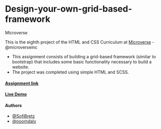 # Design-your-own-grid-based-framework

Microverse

This is the eighth project of the HTML and CSS Curriculum at [Microverse](https://www.microverse.org/) - @microverseinc
* This assignment consists of building a grid-based framework (similar to bootstrap) that includes some basic functionality necessary to build a website.
* The project was completed using simple HTML and SCSS.

#### [Assignment link](https://www.theodinproject.com/courses/html5-and-css3/lessons/design-your-own-grid-based-framework)

#### [Live Demo](https://rawcdn.githack.com/noomdalv/Design_Your_Own_Grid_Based_Framework/bcfb376efd7d9808bae26f757cff0e5f438ff4b7/index.html)

#### Authors

* [@SofiBretz](https://github.com/SofiBretz)
* [@noomdalv](https://github.com/noomdalv)

